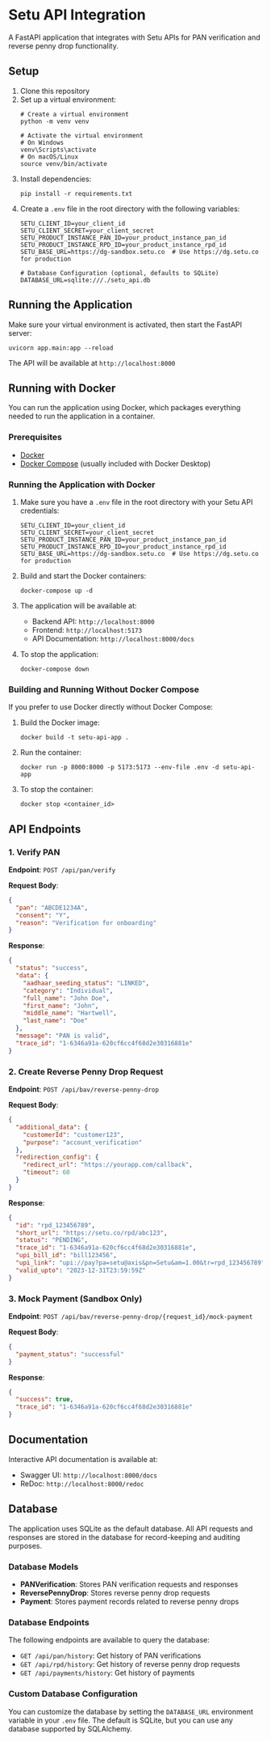 # Setu API Integration

A FastAPI application that integrates with Setu APIs for PAN verification and reverse penny drop functionality.

## Setup

1. Clone this repository
2. Set up a virtual environment:
   ```
   # Create a virtual environment
   python -m venv venv
   
   # Activate the virtual environment
   # On Windows
   venv\Scripts\activate
   # On macOS/Linux
   source venv/bin/activate
   ```
3. Install dependencies:
   ```
   pip install -r requirements.txt
   ```
4. Create a `.env` file in the root directory with the following variables:
   ```
   SETU_CLIENT_ID=your_client_id
   SETU_CLIENT_SECRET=your_client_secret
   SETU_PRODUCT_INSTANCE_PAN_ID=your_product_instance_pan_id
   SETU_PRODUCT_INSTANCE_RPD_ID=your_product_instance_rpd_id
   SETU_BASE_URL=https://dg-sandbox.setu.co  # Use https://dg.setu.co for production
   
   # Database Configuration (optional, defaults to SQLite)
   DATABASE_URL=sqlite:///./setu_api.db
   ```

## Running the Application

Make sure your virtual environment is activated, then start the FastAPI server:

```
uvicorn app.main:app --reload
```

The API will be available at `http://localhost:8000`

## Running with Docker

You can run the application using Docker, which packages everything needed to run the application in a container.

### Prerequisites

- [Docker](https://docs.docker.com/get-docker/)
- [Docker Compose](https://docs.docker.com/compose/install/) (usually included with Docker Desktop)

### Running the Application with Docker

1. Make sure you have a `.env` file in the root directory with your Setu API credentials:
   ```
   SETU_CLIENT_ID=your_client_id
   SETU_CLIENT_SECRET=your_client_secret
   SETU_PRODUCT_INSTANCE_PAN_ID=your_product_instance_pan_id
   SETU_PRODUCT_INSTANCE_RPD_ID=your_product_instance_rpd_id
   SETU_BASE_URL=https://dg-sandbox.setu.co  # Use https://dg.setu.co for production
   ```

2. Build and start the Docker containers:
   ```
   docker-compose up -d
   ```

3. The application will be available at:
   - Backend API: `http://localhost:8000`
   - Frontend: `http://localhost:5173`
   - API Documentation: `http://localhost:8000/docs`

4. To stop the application:
   ```
   docker-compose down
   ```

### Building and Running Without Docker Compose

If you prefer to use Docker directly without Docker Compose:

1. Build the Docker image:
   ```
   docker build -t setu-api-app .
   ```

2. Run the container:
   ```
   docker run -p 8000:8000 -p 5173:5173 --env-file .env -d setu-api-app
   ```

3. To stop the container:
   ```
   docker stop <container_id>
   ```

## API Endpoints

### 1. Verify PAN

**Endpoint**: `POST /api/pan/verify`

**Request Body**:
```json
{
  "pan": "ABCDE1234A",
  "consent": "Y",
  "reason": "Verification for onboarding"
}
```

**Response**:
```json
{
  "status": "success",
  "data": {
    "aadhaar_seeding_status": "LINKED",
    "category": "Individual",
    "full_name": "John Doe",
    "first_name": "John",
    "middle_name": "Hartwell",
    "last_name": "Doe"
  },
  "message": "PAN is valid",
  "trace_id": "1-6346a91a-620cf6cc4f68d2e30316881e"
}
```

### 2. Create Reverse Penny Drop Request

**Endpoint**: `POST /api/bav/reverse-penny-drop`

**Request Body**:
```json
{
  "additional_data": {
    "customerId": "customer123",
    "purpose": "account_verification"
  },
  "redirection_config": {
    "redirect_url": "https://yourapp.com/callback",
    "timeout": 60
  }
}
```

**Response**:
```json
{
  "id": "rpd_123456789",
  "short_url": "https://setu.co/rpd/abc123",
  "status": "PENDING",
  "trace_id": "1-6346a91a-620cf6cc4f68d2e30316881e",
  "upi_bill_id": "bill123456",
  "upi_link": "upi://pay?pa=setu@axis&pn=Setu&am=1.00&tr=rpd_123456789",
  "valid_upto": "2023-12-31T23:59:59Z"
}
```

### 3. Mock Payment (Sandbox Only)

**Endpoint**: `POST /api/bav/reverse-penny-drop/{request_id}/mock-payment`

**Request Body**:
```json
{
  "payment_status": "successful"
}
```

**Response**:
```json
{
  "success": true,
  "trace_id": "1-6346a91a-620cf6cc4f68d2e30316881e"
}
```

## Documentation

Interactive API documentation is available at:
- Swagger UI: `http://localhost:8000/docs`
- ReDoc: `http://localhost:8000/redoc`

## Database

The application uses SQLite as the default database. All API requests and responses are stored in the database for record-keeping and auditing purposes.

### Database Models

- **PANVerification**: Stores PAN verification requests and responses
- **ReversePennyDrop**: Stores reverse penny drop requests
- **Payment**: Stores payment records related to reverse penny drops

### Database Endpoints

The following endpoints are available to query the database:

- `GET /api/pan/history`: Get history of PAN verifications
- `GET /api/rpd/history`: Get history of reverse penny drop requests
- `GET /api/payments/history`: Get history of payments

### Custom Database Configuration

You can customize the database by setting the `DATABASE_URL` environment variable in your `.env` file. The default is SQLite, but you can use any database supported by SQLAlchemy. 